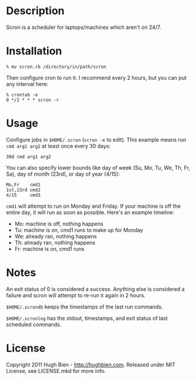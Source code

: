 Description
===========

Scron is a scheduler for laptops/machines which aren't on 24/7.


Installation
============

    % mv scron.rb /directory/in/path/scron

Then configure cron to run it.  I recommend every 2 hours, but you can put any
interval here:

    % crontab -e
    0 */2 * * * scron -r


Usage
=====

Configure jobs in `$HOME/.scron` (`scron -e` to edit). This example means run
`cmd arg1 arg2` at least once every 30 days:

    30d cmd arg1 arg2

You can also specify lower bounds like day of week (Su, Mo, Tu, We, Th, Fr, Sa),
day of month (23rd), or day of year (4/15):

    Mo,Fr    cmd1
    1st,23rd cmd2
    4/15     cmd3

`cmd1` will attempt to run on Monday and Friday.  If your machine is off the
entire day, it will run as soon as possible.  Here's an example timeline:

* Mo: machine is off, nothing happens
* Tu: machine is on, cmd1 runs to make up for Monday
* We: already ran, nothing happens
* Th: already ran, nothing happens
* Fr: machine is on, cmd1 runs


Notes
=====

An exit status of 0 is considered a success.  Anything else is considered a
failure and scron will attempt to re-run it again in 2 hours.

`$HOME/.scrondb` keeps the timestamps of the last run commands.

`$HOME/.scronlog` has the stdout, timestamps, and exit status of last 
scheduled commands.


License
=======

Copyright 2011 Hugh Bien - http://hughbien.com.
Released under MIT License, see LICENSE.mkd for more info.
